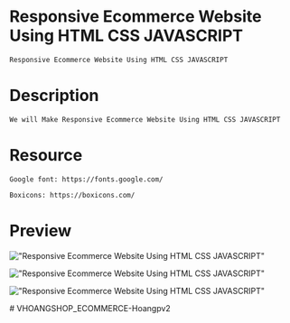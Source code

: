 # Responsive Ecommerce Website Using HTML CSS JAVASCRIPT

    Responsive Ecommerce Website Using HTML CSS JAVASCRIPT

# Description

    We will Make Responsive Ecommerce Website Using HTML CSS JAVASCRIPT

# Resource

    Google font: https://fonts.google.com/

    Boxicons: https://boxicons.com/

# Preview

!["Responsive Ecommerce Website Using HTML CSS JAVASCRIPT"](https://user-images.githubusercontent.com/67447840/121814756-f017fb00-cc9c-11eb-997a-0acefe30d2e9.png "Responsive Ecommerce Website Using HTML CSS JAVASCRIPT")

!["Responsive Ecommerce Website Using HTML CSS JAVASCRIPT"](https://user-images.githubusercontent.com/67447840/121814769-fefead80-cc9c-11eb-8621-238d694bf6d5.png "Responsive Ecommerce Website Using HTML CSS JAVASCRIPT")

!["Responsive Ecommerce Website Using HTML CSS JAVASCRIPT"](https://user-images.githubusercontent.com/67447840/121814779-0aea6f80-cc9d-11eb-937f-f9afea0569b6.png "Responsive Ecommerce Website Using HTML CSS JAVASCRIPT")

#   V H O A N G S H O P _ E C O M M E R C E - H o a n g p v 2 
 
 
